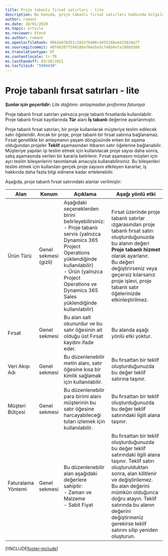 ```yaml
---
title: Proje tabanlı fırsat satırları - lite
description: Bu konuda, proje tabanlı fırsat satırları hakkında bilgiler sağlanmaktadır. (Pro)
author: rumant
ms.date: 10/01/2020
ms.topic: article
ms.reviewer: kfend
ms.author: rumant
ms.openlocfilehash: 90b1b078d51c2842f6406c4455188a4433820a77
ms.sourcegitcommit: 40f68387f594180af64a5e5c748b6efa188bd300
ms.translationtype: HT
ms.contentlocale: tr-TR
ms.lasthandoff: 05/10/2021
ms.locfileid: "5994430"
---
```

# <a name="project-based-opportunity-lines---lite"></a>Proje tabanlı fırsat satırları - lite

_**Şunlar için geçerlidir:** Lite dağıtımı: anlaşmadan proforma faturaya_

Proje tabanlı fırsat satırları yalnızca proje tabanlı fırsatlarda kullanılabilir. Proje tabanlı fırsat kayıtlarında **Tür** alanı **İş tabanlı** değerine ayarlanmıştır.

Proje tabanlı fırsat satırları, bir proje kullanılarak müşteriye teslim edilecek satır öğeleridir. Ancak bir proje, proje tabanlı bir fırsat satırına bağlanamaz. Fırsat genellikle bir anlaşmanın yaşam döngüsünde erken bir aşama olduğundan projeler **Teklif** aşamasından itibaren satır öğelerine bağlanabilir. Müşteriye yapılan işi teslim etmek için kullanılacak proje sayısı daha sonra, satış aşamasında verilen bir kararla belirlenir. Fırsat aşamasını müşteri için ayrı teslim bileşenlerini tanımlamak amacıyla kullanabilirsiniz. Bu bileşenleri teslim etmek için kullanılan gerçek proje sayısını etkileyen kararlar, iş hakkında daha fazla bilgi edinene kadar ertelenebilir.

Aşağıda, proje tabanlı fırsat satırındaki alanlar verilmiştir:

| **Alan** | **Konum** | **Açıklama** | **Aşağı yönlü etki** |
| --- | --- | --- | --- |
| Ürün Türü | Genel sekmesi (gizli) | Aşağıdaki seçeneklerden birini belirleyebilirsiniz:</br>- Proje tabanlı servis (yalnızca Dynamics 365 Project Operations yüklendiğinde kullanılabilir)</br>- Ürün (yalnızca Project Operations ve Dynamics 365 Sales yüklendiğinde kullanılabilir) | Fırsat üzerinde proje tabanlı satırlar ızgarasından proje tabanlı fırsat satırı oluşturduğunuzda bu alanın değeri **Proje tabanlı hizmet** olarak ayarlanır. <br> Bu değeri değiştirirseniz veya geçersiz kılarsanız proje işlevi, proje tabanlı satır öğelerinizde etkinleştirilmez. |
| Fırsat | Genel sekmesi | Bu alan salt okunurdur ve bu satır öğesinin ait olduğu üst Fırsat kaydını ifade eder. | Bu alanda aşağı yönlü etki yoktur. |
| Veri Akışı Adı | Genel sekmesi | Bu düzenlenebilir metin alanı, satır öğesine kısa bir kimlik sağlamak için kullanılabilir. | Bu fırsattan bir teklif oluşturduğunuzda bu değer teklif satırına taşınır. |
| Müşteri Bütçesi | Genel sekmesi | Bu düzenlenebilir para birimi alanı müşterinin bu satır öğesine harcayabileceği tutarı izlemek için kullanılabilir. | Bu fırsattan bir teklif oluşturduğunuzda bu değer teklif satırındaki ilgili alana taşınır. |
| Faturalama Yöntemi | Genel sekmesi | Bu düzenlenebilir alan aşağıdaki değerlere sahiptir:</br>- Zaman ve Malzeme</br>- Sabit Fiyat | Bu fırsattan bir teklif oluşturduğunuzda bu değer teklif satırındaki ilgili alana taşınır. Teklif satırı oluşturulduktan sonra, alan kilitlenir ve değiştirilemez. Bu alan değerini mümkün olduğunca doğru atayın. Teklif satırında bu alanın değerini değiştirmeniz gerekirse teklif satırını silip yeniden oluşturun. |


[!INCLUDE[footer-include](../../includes/footer-banner.md)]